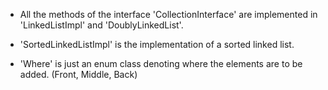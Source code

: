 - All the methods of the interface 'CollectionInterface' are implemented 
in 'LinkedListImpl' and 'DoublyLinkedList'.

- 'SortedLinkedListImpl' is the implementation of a sorted linked list.

- 'Where' is just an enum class denoting where the elements are to be added.
(Front, Middle, Back)
